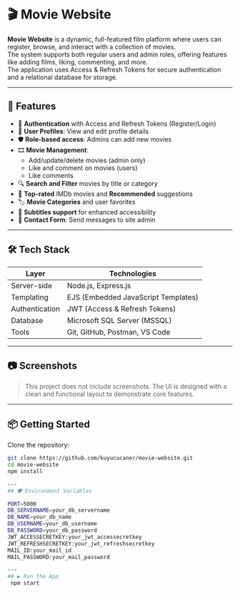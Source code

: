 # 🎬 Movie Website

**Movie Website** is a dynamic, full-featured film platform where users can register, browse, and interact with a collection of movies.  
The system supports both regular users and admin roles, offering features like adding films, liking, commenting, and more.  
The application uses Access & Refresh Tokens for secure authentication and a relational database for storage.

---

## 🚀 Features

- 🔐 **Authentication** with Access and Refresh Tokens (Register/Login)
- 👤 **User Profiles**: View and edit profile details
- 🛡️ **Role-based access**: Admins can add new movies
- 🎞️ **Movie Management**:
  - Add/update/delete movies (admin only)
  - Like and comment on movies (users)
  - Like comments
- 🔍 **Search and Filter** movies by title or category
- 🌟 **Top-rated** IMDb movies and **Recommended** suggestions
- 🏷️ **Movie Categories** and user favorites
- 💬 **Subtitles support** for enhanced accessibility
- 📧 **Contact Form**: Send messages to site admin

---

## 🛠️ Tech Stack

| Layer         | Technologies                        |
|---------------|-------------------------------------|
| Server-side   | Node.js, Express.js                 |
| Templating    | EJS (Embedded JavaScript Templates) |
| Authentication| JWT (Access & Refresh Tokens)       |
| Database      | Microsoft SQL Server (MSSQL)        |
| Tools         | Git, GitHub, Postman, VS Code       |

---

## 📷 Screenshots

> This project does not include screenshots. The UI is designed with a clean and functional layout to demonstrate core features.

---

## 📦 Getting Started

Clone the repository:

```bash
git clone https://github.com/kuyucucaner/movie-website.git
cd movie-website
npm install

---
## 🛡️ Environment Variables

PORT=5000
DB_SERVERNAME=your_db_servername
DB_NAME=your_db_name
DB_USERNAME=your_db_username
DB_PASSWORD=your_db_password
JWT_ACCESSECRETKEY:your_jwt_accessecretkey
JWT_REFRESHSECRETKEY:your_jwt_refreshsecretkey
MAIL_ID:your_mail_id
MAIL_PASSWORD:your_mail_password

---
## ▶️ Run the App
 npm start

